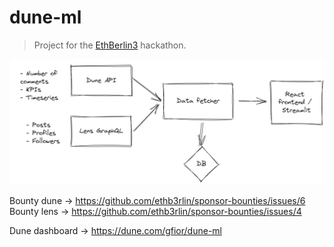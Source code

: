# dune-ml

> Project for the [EthBerlin3](https://ethberlin.ooo/) hackathon.

![](dune-ml-screenshot.png)

Bounty dune -> https://github.com/ethb3rlin/sponsor-bounties/issues/6
Bounty lens -> https://github.com/ethb3rlin/sponsor-bounties/issues/4

Dune dashboard -> https://dune.com/gfior/dune-ml